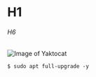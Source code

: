 # H1
###### H6
![Image of Yaktocat](https://octodex.github.com/images/yaktocat.png)
```
$ sudo apt full-upgrade -y
```
